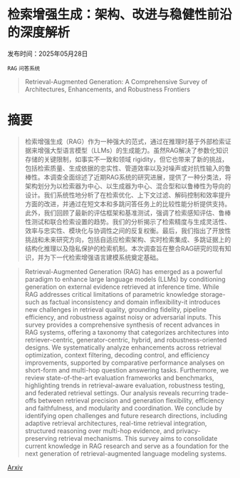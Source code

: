 # 检索增强生成：架构、改进与稳健性前沿的深度解析

发布时间：2025年05月28日

`RAG` `问答系统`

> Retrieval-Augmented Generation: A Comprehensive Survey of Architectures, Enhancements, and Robustness Frontiers

# 摘要

> 检索增强生成（RAG）作为一种强大的范式，通过在推理时基于外部检索证据来增强大型语言模型（LLMs）的生成能力。虽然RAG解决了参数化知识存储的关键限制，如事实不一致和领域 rigidity，但它也带来了新的挑战，包括检索质量、生成依据的忠实性、管道效率以及对噪声或对抗性输入的鲁棒性。本调查全面综述了近期RAG系统的研究进展，提供了一种分类法，将架构划分为以检索器为中心、以生成器为中心、混合型和以鲁棒性为导向的设计。我们系统性地分析了在检索优化、上下文过滤、解码控制和效率提升方面的改进，并通过在短文本和多跳问答任务上的比较性能分析提供支持。此外，我们回顾了最新的评估框架和基准测试，强调了检索感知评估、鲁棒性测试和联合检索设置的趋势。我们的分析揭示了检索精度与生成灵活性、效率与忠实性、模块化与协调性之间的反复权衡。最后，我们指出了开放性挑战和未来研究方向，包括自适应检索架构、实时检索集成、多跳证据上的结构化推理以及隐私保护的检索机制。本次调查旨在整合RAG研究的现有知识，并为下一代检索增强语言建模系统奠定基础。

> Retrieval-Augmented Generation (RAG) has emerged as a powerful paradigm to enhance large language models (LLMs) by conditioning generation on external evidence retrieved at inference time. While RAG addresses critical limitations of parametric knowledge storage-such as factual inconsistency and domain inflexibility-it introduces new challenges in retrieval quality, grounding fidelity, pipeline efficiency, and robustness against noisy or adversarial inputs. This survey provides a comprehensive synthesis of recent advances in RAG systems, offering a taxonomy that categorizes architectures into retriever-centric, generator-centric, hybrid, and robustness-oriented designs. We systematically analyze enhancements across retrieval optimization, context filtering, decoding control, and efficiency improvements, supported by comparative performance analyses on short-form and multi-hop question answering tasks. Furthermore, we review state-of-the-art evaluation frameworks and benchmarks, highlighting trends in retrieval-aware evaluation, robustness testing, and federated retrieval settings. Our analysis reveals recurring trade-offs between retrieval precision and generation flexibility, efficiency and faithfulness, and modularity and coordination. We conclude by identifying open challenges and future research directions, including adaptive retrieval architectures, real-time retrieval integration, structured reasoning over multi-hop evidence, and privacy-preserving retrieval mechanisms. This survey aims to consolidate current knowledge in RAG research and serve as a foundation for the next generation of retrieval-augmented language modeling systems.

[Arxiv](https://arxiv.org/abs/2506.00054)